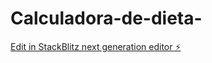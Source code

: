 # Calculadora-de-dieta-

[Edit in StackBlitz next generation editor ⚡️](https://stackblitz.com/~/github.com/marceloz6/Calculadora-de-dieta-)